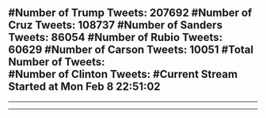 #Number of Trump Tweets: 207692
#Number of Cruz Tweets: 108737
#Number of Sanders Tweets: 86054
#Number of Rubio Tweets: 60629
#Number of Carson Tweets: 10051
#Total Number of Tweets:  
#Number of Clinton Tweets: 
#Current Stream Started at Mon Feb  8 22:51:02
---
---
---
